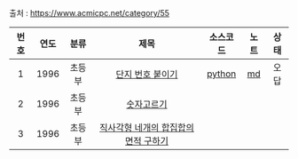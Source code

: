 출처 : https://www.acmicpc.net/category/55

|번호|연도|분류|제목|소스코드|노트|상태|
|:---:|:---:|:---:|:---:|:---:|:---:|:---:|
|1|1996|초등부|[단지 번호 붙이기](https://www.acmicpc.net/problem/2667)|[python](../acmicpc/2667.py)|[md](../acmicpc/2667.md)|오답|
|2|1996|초등부|[숫자고르기]()| | |
|3|1996|초등부|[직사각형 네개의 합집합의 면적 구하기]() | | |